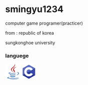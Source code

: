 # smingyu1234
<p>computer game programer(practicer)</p>
<p>from : republic of korea</p>
<p>sungkonghoe university</p>

### languege
<div width = "100%">
  <img align="left" src="https://raw.githubusercontent.com/ydmins/YdMinS/main/icons/java.png" alt="java" height="50px"/>
  <img align="left" src="https://raw.githubusercontent.com/smingyu1234/s-mingyu.github.io/main/icon/c.png" alt="c" height="50px"/>
